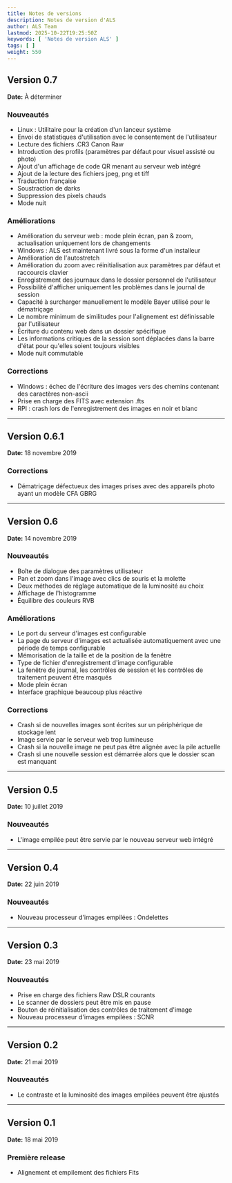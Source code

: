 ```yaml
---
title: Notes de versions
description: Notes de version d'ALS
author: ALS Team
lastmod: 2025-10-22T19:25:50Z
keywords: [ 'Notes de version ALS' ]
tags: [ ]
weight: 550
---
```


## Version 0.7

**Date:** À déterminer

### Nouveautés

- Linux : Utilitaire pour la création d'un lanceur système
- Envoi de statistiques d'utilisation avec le consentement de l'utilisateur
- Lecture des fichiers .CR3 Canon Raw
- Introduction des profils (paramètres par défaut pour visuel assisté ou photo)
- Ajout d'un affichage de code QR menant au serveur web intégré
- Ajout de la lecture des fichiers jpeg, png et tiff
- Traduction française
- Soustraction de darks
- Suppression des pixels chauds
- Mode nuit

### Améliorations

- Amélioration du serveur web : mode plein écran, pan & zoom, actualisation uniquement lors de changements
- Windows : ALS est maintenant livré sous la forme d'un installeur
- Amélioration de l'autostretch
- Amélioration du zoom avec réinitialisation aux paramètres par défaut et raccourcis clavier
- Enregistrement des journaux dans le dossier personnel de l'utilisateur
- Possibilité d'afficher uniquement les problèmes dans le journal de session
- Capacité à surcharger manuellement le modèle Bayer utilisé pour le dématriçage
- Le nombre minimum de similitudes pour l'alignement est définissable par l'utilisateur
- Écriture du contenu web dans un dossier spécifique
- Les informations critiques de la session sont déplacées dans la barre d'état pour qu'elles soient toujours visibles
- Mode nuit commutable

### Corrections

- Windows : échec de l'écriture des images vers des chemins contenant des caractères non-ascii
- Prise en charge des FITS avec extension .fts
- RPI : crash lors de l'enregistrement des images en noir et blanc

---

## Version 0.6.1

**Date:** 18 novembre 2019

### Corrections

- Dématriçage défectueux des images prises avec des appareils photo ayant un modèle CFA GBRG

---

## Version 0.6

**Date:** 14 novembre 2019

### Nouveautés

- Boîte de dialogue des paramètres utilisateur
- Pan et zoom dans l'image avec clics de souris et la molette
- Deux méthodes de réglage automatique de la luminosité au choix
- Affichage de l'histogramme
- Équilibre des couleurs RVB

### Améliorations

- Le port du serveur d'images est configurable
- La page du serveur d'images est actualisée automatiquement avec une période de temps configurable
- Mémorisation de la taille et de la position de la fenêtre
- Type de fichier d'enregistrement d'image configurable
- La fenêtre de journal, les contrôles de session et les contrôles de traitement peuvent être masqués
- Mode plein écran
- Interface graphique beaucoup plus réactive

### Corrections

- Crash si de nouvelles images sont écrites sur un périphérique de stockage lent
- Image servie par le serveur web trop lumineuse
- Crash si la nouvelle image ne peut pas être alignée avec la pile actuelle
- Crash si une nouvelle session est démarrée alors que le dossier scan est manquant

---

## Version 0.5

**Date:** 10 juillet 2019

### Nouveautés

- L'image empilée peut être servie par le nouveau serveur web intégré

---

## Version 0.4

**Date:** 22 juin 2019

### Nouveautés

- Nouveau processeur d'images empilées : Ondelettes

---

## Version 0.3

**Date:** 23 mai 2019

### Nouveautés

- Prise en charge des fichiers Raw DSLR courants
- Le scanner de dossiers peut être mis en pause
- Bouton de réinitialisation des contrôles de traitement d'image
- Nouveau processeur d'images empilées : SCNR

---

## Version 0.2

**Date:** 21 mai 2019

### Nouveautés

- Le contraste et la luminosité des images empilées peuvent être ajustés

---

## Version 0.1

**Date:** 18 mai 2019

### Première release

- Alignement et empilement des fichiers Fits

